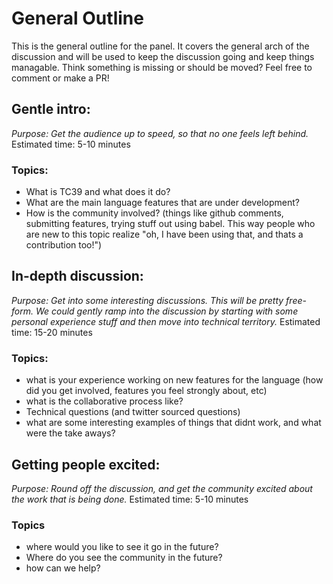 # General Outline
This is the general outline for the panel. It covers the general arch of the discussion and will be
used to keep the discussion going and keep things managable. Think something is missing or should be
moved? Feel free to comment or make a PR!

## Gentle intro:
_Purpose: Get the audience up to speed, so that no one feels left behind._
Estimated time: 5-10 minutes

### Topics:
- What is TC39 and what does it do?
- What are the main language features that are under development?
- How is the community involved? (things like github comments, submitting features, trying stuff out
  using babel. This way people who are new to this topic realize "oh, I have been using that, and
  thats a contribution too!")

## In-depth discussion:
_Purpose: Get into some interesting discussions. This will be pretty free-form. We could gently
ramp into the discussion by starting with some personal experience stuff and then move into
technical territory._
Estimated time: 15-20 minutes

### Topics:
- what is your experience working on new features for the language (how did you get involved,
  features you feel strongly about, etc)
- what is the collaborative process like?
- Technical questions (and twitter sourced questions)
- what are some interesting examples of things that didnt work, and what were the take aways?

## Getting people excited:
_Purpose: Round off the discussion, and get the community excited about the work that is being
done._
Estimated time: 5-10 minutes

### Topics
- where would you like to see it go in the future?
- Where do you see the community in the future?
- how can we help?

